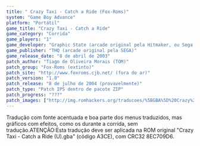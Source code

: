 ```yaml
---
title: " Crazy Taxi - Catch a Ride (Fox-Roms)"
system: "Game Boy Advance"
platform: "Portátil"
game_title: "Crazy Taxi - Catch a Ride"
game_category: "Corrida"
game_players: "1"
game_developer: "Graphic State (arcade original pela Hitmaker, ou Sega AM3)"
game_publisher: "THQ (arcade original pela SEGA)"
game_release_date: "8 de abril de 2003"
patch_author: "Tiago de Oliveira Morais (TOM)"
patch_group: "Fox-Roms (extinto)"
patch_site: "http://www.foxroms.cjb.net/ (fora do ar)"
patch_version: "1.0"
patch_release: "8 de julho de 2004 (provavelmente)"
patch_type: "Patch IPS dentro de pacote ZIP"
patch_progress: "???"
patch_images: ["http://img.romhackers.org/traducoes/%5BGBA%5D%20Crazy%20Taxi%20-%20Catch%20a%20Ride%20-%20Fox-Roms%20-%201.png","http://img.romhackers.org/traducoes/%5BGBA%5D%20Crazy%20Taxi%20-%20Catch%20a%20Ride%20-%20Fox-Roms%20-%202.png","http://img.romhackers.org/traducoes/%5BGBA%5D%20Crazy%20Taxi%20-%20Catch%20a%20Ride%20-%20Fox-Roms%20-%203.png"]
---
```

Tradução com fonte acentuada e boa parte dos menus traduzidos, mas gráficos com efeitos, como os durante a corrida, sem tradução.ATENÇÃO:Esta tradução deve ser aplicada na ROM original "Crazy Taxi - Catch a Ride (U).gba" (código A3CE), com CRC32 8EC709D6.